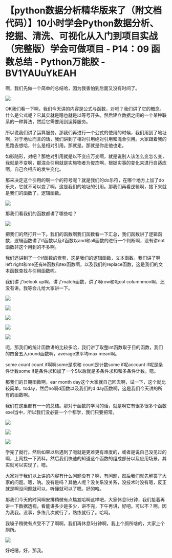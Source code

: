 # 【python数据分析精华版来了（附文档代码）】10小时学会Python数据分析、挖掘、清洗、可视化从入门到项目实战（完整版）学会可做项目 - P14：09 函数总结 - Python万能胶 - BV1YAUuYkEAH

啊，我们先做一个简单的总结哈，因为我害怕到后面又没有时间了。

![](img/9af89227e96e9629f277d5deeccd4249_1.png)

OK我们看一下啊，我们今天讲的内容是公式与函数，对吧？我们讲了它的概念。什么是公式呢？它其实就是嗯也就是以等号开头。然后建立数据之间的一个某种联系的一种算法，然后它需要用到运算服务。

所以说我们讲了运算服务。那我们再进行一个公式的使用的时候，我们用到了地址啊，对于地址而言的话，我们讲到了相对引用绝对引用和混合引用。大家跟着我的思路去想哈，什么是相对引用。那就是。那就是你走他也走。

如影随形，对吧？那绝对引用就是以不变应万变啊，就是说别人该怎么变怎么变，我就是不变啊，那混合引用就是实施物者为俊杰啊，根据实事的变化来进行自适应啊，自己会相应的发生变化。

那来决定这个引用的啊一个的符号呢？就是我们的do乐符，在哪个地方上加了do乐夫，它就不可以变了啊，这是我们的地址的引用。那我们再看逻辑啊，接下来就是我们的函数了，逻辑函数。



![](img/9af89227e96e9629f277d5deeccd4249_3.png)

那我们看我们的函数都讲了哪些哈？

![](img/9af89227e96e9629f277d5deeccd4249_5.png)

把我们的然打开一下。我们的函数啊我们函数看一下汇总，我们函数讲了逻辑函数，逻辑函数讲了if函数以及if函数以and和all函数的进行一个判断啊，没有讲not函数非这个用到的不多啊。

我们还讲到了一个if函数的嵌套，这是我们的逻辑函数，文本函数。我们讲了啊left right和me还有le函数和tex函数啊，以及我们的replace函数，这是我们的文本函数查找与引用函数呢。

我们讲了belook up啊，讲了match函数，讲了啊row和呃col columnmon啊，还没有讲。我等会儿给大家讲一下。



![](img/9af89227e96e9629f277d5deeccd4249_7.png)

![](img/9af89227e96e9629f277d5deeccd4249_8.png)

![](img/9af89227e96e9629f277d5deeccd4249_9.png)

![](img/9af89227e96e9629f277d5deeccd4249_10.png)

![](img/9af89227e96e9629f277d5deeccd4249_11.png)

呃，那我们的统计函数讲的比较多哈，我们讲了取整int函数取于目的函数，我们的四舍五入round函数啊，average求平均max mean啊。

some count count if啊啊some是求和 count是计数some if呢account if呢是条件计数some if是条件求和加了一个S以后就是多条件求和和多条件计数。嗯。

那我们的日期函数啊，ear month day这个大家就自己回去啊，试一下，这个就比较简单，today，然后no啊d函数以及我们的d day函数啊，这是我们今天讲的所有的函数啊。

我们在这里都有一一的总结。那对于函数的学习的话，就是啊它有很多很多个函数exel当中，所以我们没必要一个个都学，我们只要把常。



![](img/9af89227e96e9629f277d5deeccd4249_13.png)

![](img/9af89227e96e9629f277d5deeccd4249_14.png)

![](img/9af89227e96e9629f277d5deeccd4249_15.png)

学完了就行。然后如果以后遇到了呃就是更难更有难度的，或者是说自己没见过的啊，上网找一下资料。然后我们快速的知道这个函数的组成部分以及应用场景，其实就可以实现了。嗯。

大家对于我们以上讲的内容有什么问题没有？啊，有问题，然后我们就先解答了大家的问题。嗯，呐。没有是吗？其他人呢？没关系没关系，没技术时没有嗯，反正就是啊没问题就可以，听懂就可以了嗯。好的哈。

那我们今天的时间啊安排稍微有点尴尬哈啊这样吧，大家休息5分钟，我们接着再讲一下数据透视，看能讲多少是多少，讲不完，下午再讲，好吧。可以不？啊。因为我我。没事，多练几次就行了，熟练就行了。哈呵。

我嗓子稍微有点受不了了啊啊，我们再休息5分钟啊，我上个厕所啥的，大家上个厕所。

![](img/9af89227e96e9629f277d5deeccd4249_17.png)

好吧嗯，好，那我。
